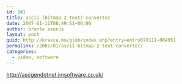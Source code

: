 ```yaml
---
id: 341
title: ascii (bitmap 2 text) converter
date: 2007-01-11T08:49:51+00:00
author: bronto saurus
layout: post
guid: http://kravca.mu/glob/index.php?entry=entry070111-004951
permalink: /2007/01/ascii-bitmap-2-text-converter/
categories:
  - video, software
---
```

<a href="http://ascgendotnet.jmsoftware.co.uk/" target="_blank" >http://ascgendotnet.jmsoftware.co.uk/</a>